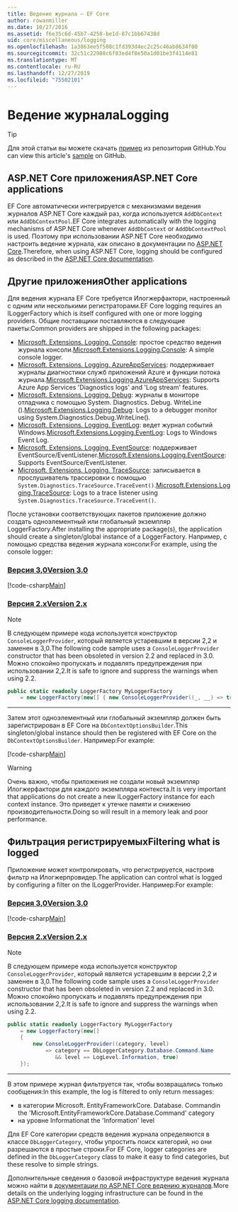 ```yaml
---
title: Ведение журнала — EF Core
author: rowanmiller
ms.date: 10/27/2016
ms.assetid: f6e35c6d-45b7-4258-be1d-87c1bb67438d
uid: core/miscellaneous/logging
ms.openlocfilehash: 1a3863ee5f508c1fd393d4ec2c25c46ab8634f00
ms.sourcegitcommit: 32c51c22988c6f83ed4f8e50a1d01be3f4114e81
ms.translationtype: MT
ms.contentlocale: ru-RU
ms.lasthandoff: 12/27/2019
ms.locfileid: "75502101"
---
```

# <a name="logging"></a><span data-ttu-id="e0961-102">Ведение журнала</span><span class="sxs-lookup"><span data-stu-id="e0961-102">Logging</span></span>

> [!TIP]  
> <span data-ttu-id="e0961-103">Для этой статьи вы можете скачать [пример](https://github.com/aspnet/EntityFramework.Docs/tree/master/samples/core/Miscellaneous/Logging) из репозитория GitHub.</span><span class="sxs-lookup"><span data-stu-id="e0961-103">You can view this article's [sample](https://github.com/aspnet/EntityFramework.Docs/tree/master/samples/core/Miscellaneous/Logging) on GitHub.</span></span>

## <a name="aspnet-core-applications"></a><span data-ttu-id="e0961-104">ASP.NET Core приложения</span><span class="sxs-lookup"><span data-stu-id="e0961-104">ASP.NET Core applications</span></span>

<span data-ttu-id="e0961-105">EF Core автоматически интегрируется с механизмами ведения журналов ASP.NET Core каждый раз, когда используется `AddDbContext` или `AddDbContextPool`.</span><span class="sxs-lookup"><span data-stu-id="e0961-105">EF Core integrates automatically with the logging mechanisms of ASP.NET Core whenever `AddDbContext` or `AddDbContextPool` is used.</span></span> <span data-ttu-id="e0961-106">Поэтому при использовании ASP.NET Core необходимо настроить ведение журнала, как описано в документации по [ASP.NET Core](https://docs.microsoft.com/aspnet/core/fundamentals/logging?tabs=aspnetcore2x).</span><span class="sxs-lookup"><span data-stu-id="e0961-106">Therefore, when using ASP.NET Core, logging should be configured as described in the [ASP.NET Core documentation](https://docs.microsoft.com/aspnet/core/fundamentals/logging?tabs=aspnetcore2x).</span></span>

## <a name="other-applications"></a><span data-ttu-id="e0961-107">Другие приложения</span><span class="sxs-lookup"><span data-stu-id="e0961-107">Other applications</span></span>

<span data-ttu-id="e0961-108">Для ведения журнала EF Core требуется Илогжерфактори, настроенный с одним или несколькими регистраторами.</span><span class="sxs-lookup"><span data-stu-id="e0961-108">EF Core logging requires an ILoggerFactory which is itself configured with one or more logging providers.</span></span> <span data-ttu-id="e0961-109">Общие поставщики поставляются в следующие пакеты:</span><span class="sxs-lookup"><span data-stu-id="e0961-109">Common providers are shipped in the following packages:</span></span>

* <span data-ttu-id="e0961-110">[Microsoft. Extensions. Logging. Console](https://www.nuget.org/packages/Microsoft.Extensions.Logging.Console/): простое средство ведения журнала консоли.</span><span class="sxs-lookup"><span data-stu-id="e0961-110">[Microsoft.Extensions.Logging.Console](https://www.nuget.org/packages/Microsoft.Extensions.Logging.Console/): A simple console logger.</span></span>
* <span data-ttu-id="e0961-111">[Microsoft. Extensions. Logging. AzureAppServices](https://www.nuget.org/packages/Microsoft.Extensions.Logging.AzureAppServices/): поддерживает журналы диагностики служб приложений Azure и функции потока журнала.</span><span class="sxs-lookup"><span data-stu-id="e0961-111">[Microsoft.Extensions.Logging.AzureAppServices](https://www.nuget.org/packages/Microsoft.Extensions.Logging.AzureAppServices/): Supports Azure App Services 'Diagnostics logs' and 'Log stream' features.</span></span>
* <span data-ttu-id="e0961-112">[Microsoft. Extensions. Logging. Debug](https://www.nuget.org/packages/Microsoft.Extensions.Logging.Debug/): журналы в мониторе отладчика с помощью System. Diagnostics. Debug. WriteLine ().</span><span class="sxs-lookup"><span data-stu-id="e0961-112">[Microsoft.Extensions.Logging.Debug](https://www.nuget.org/packages/Microsoft.Extensions.Logging.Debug/): Logs to a debugger monitor using System.Diagnostics.Debug.WriteLine().</span></span>
* <span data-ttu-id="e0961-113">[Microsoft. Extensions. Logging. EventLog](https://www.nuget.org/packages/Microsoft.Extensions.Logging.EventLog/): ведет журнал событий Windows.</span><span class="sxs-lookup"><span data-stu-id="e0961-113">[Microsoft.Extensions.Logging.EventLog](https://www.nuget.org/packages/Microsoft.Extensions.Logging.EventLog/): Logs to Windows Event Log.</span></span>
* <span data-ttu-id="e0961-114">[Microsoft. Extensions. Logging. EventSource](https://www.nuget.org/packages/Microsoft.Extensions.Logging.EventSource/): поддерживает EventSource/EventListener.</span><span class="sxs-lookup"><span data-stu-id="e0961-114">[Microsoft.Extensions.Logging.EventSource](https://www.nuget.org/packages/Microsoft.Extensions.Logging.EventSource/): Supports EventSource/EventListener.</span></span>
* <span data-ttu-id="e0961-115">[Microsoft. Extensions. Logging. TraceSource](https://www.nuget.org/packages/Microsoft.Extensions.Logging.TraceSource/): записывается в прослушиватель трассировки с помощью `System.Diagnostics.TraceSource.TraceEvent()`.</span><span class="sxs-lookup"><span data-stu-id="e0961-115">[Microsoft.Extensions.Logging.TraceSource](https://www.nuget.org/packages/Microsoft.Extensions.Logging.TraceSource/): Logs to a trace listener using `System.Diagnostics.TraceSource.TraceEvent()`.</span></span>

<span data-ttu-id="e0961-116">После установки соответствующих пакетов приложение должно создать одноэлементный или глобальный экземпляр LoggerFactory.</span><span class="sxs-lookup"><span data-stu-id="e0961-116">After installing the appropriate package(s), the application should create a singleton/global instance of a LoggerFactory.</span></span> <span data-ttu-id="e0961-117">Например, с помощью средства ведения журнала консоли:</span><span class="sxs-lookup"><span data-stu-id="e0961-117">For example, using the console logger:</span></span>

### <a name="version-30tabv3"></a>[<span data-ttu-id="e0961-118">Версия 3,0</span><span class="sxs-lookup"><span data-stu-id="e0961-118">Version 3.0</span></span>](#tab/v3)

[!code-csharp[Main](../../../samples/core/Miscellaneous/Logging/Logging/BloggingContext.cs#DefineLoggerFactory)]

### <a name="version-2xtabv2"></a>[<span data-ttu-id="e0961-119">Версия 2.x</span><span class="sxs-lookup"><span data-stu-id="e0961-119">Version 2.x</span></span>](#tab/v2)

> [!NOTE]
> <span data-ttu-id="e0961-120">В следующем примере кода используется конструктор `ConsoleLoggerProvider`, который является устаревшим в версии 2,2 и заменен в 3,0.</span><span class="sxs-lookup"><span data-stu-id="e0961-120">The following code sample uses a `ConsoleLoggerProvider` constructor that has been obsoleted in version 2.2 and replaced in 3.0.</span></span> <span data-ttu-id="e0961-121">Можно спокойно пропускать и подавлять предупреждения при использовании 2,2.</span><span class="sxs-lookup"><span data-stu-id="e0961-121">It is safe to ignore and suppress the warnings when using 2.2.</span></span>

``` csharp
public static readonly LoggerFactory MyLoggerFactory
    = new LoggerFactory(new[] { new ConsoleLoggerProvider((_, __) => true, true) });
```

***

<span data-ttu-id="e0961-122">Затем этот одноэлементный или глобальный экземпляр должен быть зарегистрирован в EF Core на `DbContextOptionsBuilder`.</span><span class="sxs-lookup"><span data-stu-id="e0961-122">This singleton/global instance should then be registered with EF Core on the `DbContextOptionsBuilder`.</span></span> <span data-ttu-id="e0961-123">Например:</span><span class="sxs-lookup"><span data-stu-id="e0961-123">For example:</span></span>

[!code-csharp[Main](../../../samples/core/Miscellaneous/Logging/Logging/BloggingContext.cs#RegisterLoggerFactory)]

> [!WARNING]
> <span data-ttu-id="e0961-124">Очень важно, чтобы приложения не создали новый экземпляр Илогжерфактори для каждого экземпляра контекста.</span><span class="sxs-lookup"><span data-stu-id="e0961-124">It is very important that applications do not create a new ILoggerFactory instance for each context instance.</span></span> <span data-ttu-id="e0961-125">Это приведет к утечке памяти и снижению производительности.</span><span class="sxs-lookup"><span data-stu-id="e0961-125">Doing so will result in a memory leak and poor performance.</span></span>

## <a name="filtering-what-is-logged"></a><span data-ttu-id="e0961-126">Фильтрация регистрируемых</span><span class="sxs-lookup"><span data-stu-id="e0961-126">Filtering what is logged</span></span>

<span data-ttu-id="e0961-127">Приложение может контролировать, что регистрируется, настроив фильтр на Илогжерпровидер.</span><span class="sxs-lookup"><span data-stu-id="e0961-127">The application can control what is logged by configuring a filter on the ILoggerProvider.</span></span> <span data-ttu-id="e0961-128">Например:</span><span class="sxs-lookup"><span data-stu-id="e0961-128">For example:</span></span>

### <a name="version-30tabv3"></a>[<span data-ttu-id="e0961-129">Версия 3,0</span><span class="sxs-lookup"><span data-stu-id="e0961-129">Version 3.0</span></span>](#tab/v3)

[!code-csharp[Main](../../../samples/core/Miscellaneous/Logging/Logging/BloggingContextWithFiltering.cs#DefineLoggerFactory)]

### <a name="version-2xtabv2"></a>[<span data-ttu-id="e0961-130">Версия 2.x</span><span class="sxs-lookup"><span data-stu-id="e0961-130">Version 2.x</span></span>](#tab/v2)

> [!NOTE]
> <span data-ttu-id="e0961-131">В следующем примере кода используется конструктор `ConsoleLoggerProvider`, который является устаревшим в версии 2,2 и заменен в 3,0.</span><span class="sxs-lookup"><span data-stu-id="e0961-131">The following code sample uses a `ConsoleLoggerProvider` constructor that has been obsoleted in version 2.2 and replaced in 3.0.</span></span> <span data-ttu-id="e0961-132">Можно спокойно пропускать и подавлять предупреждения при использовании 2,2.</span><span class="sxs-lookup"><span data-stu-id="e0961-132">It is safe to ignore and suppress the warnings when using 2.2.</span></span>

``` csharp
public static readonly LoggerFactory MyLoggerFactory
    = new LoggerFactory(new[]
    {
        new ConsoleLoggerProvider((category, level)
            => category == DbLoggerCategory.Database.Command.Name
               && level == LogLevel.Information, true)
    });
```

***

<span data-ttu-id="e0961-133">В этом примере журнал фильтруется так, чтобы возвращались только сообщения:</span><span class="sxs-lookup"><span data-stu-id="e0961-133">In this example, the log is filtered to only return messages:</span></span>

* <span data-ttu-id="e0961-134">в категории Microsoft. EntityFrameworkCore. Database. Command</span><span class="sxs-lookup"><span data-stu-id="e0961-134">in the 'Microsoft.EntityFrameworkCore.Database.Command' category</span></span>
* <span data-ttu-id="e0961-135">на уровне Information</span><span class="sxs-lookup"><span data-stu-id="e0961-135">at the 'Information' level</span></span>

<span data-ttu-id="e0961-136">Для EF Core категории средств ведения журнала определяются в классе `DbLoggerCategory`, чтобы упростить поиск категорий, но они разрешаются в простые строки.</span><span class="sxs-lookup"><span data-stu-id="e0961-136">For EF Core, logger categories are defined in the `DbLoggerCategory` class to make it easy to find categories, but these resolve to simple strings.</span></span>

<span data-ttu-id="e0961-137">Дополнительные сведения о базовой инфраструктуре ведения журнала можно найти в [документации по ASP.NET Core ведению журналов](https://docs.microsoft.com/aspnet/core/fundamentals/logging?tabs=aspnetcore2x).</span><span class="sxs-lookup"><span data-stu-id="e0961-137">More details on the underlying logging infrastructure can be found in the [ASP.NET Core logging documentation](https://docs.microsoft.com/aspnet/core/fundamentals/logging?tabs=aspnetcore2x).</span></span>

